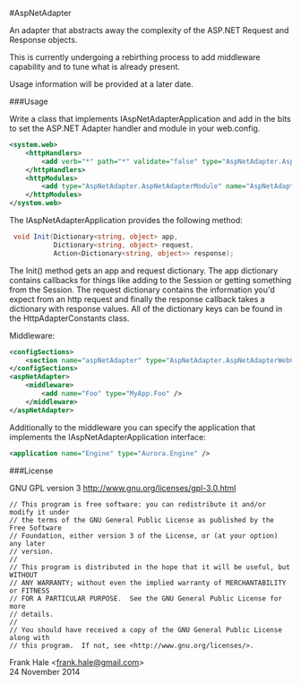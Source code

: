 #AspNetAdapter

An adapter that abstracts away the complexity of the ASP.NET Request and 
Response objects.

This is currently undergoing a rebirthing process to add middleware capability 
and to tune what is already present.

Usage information will be provided at a later date.

###Usage

Write a class that implements IAspNetAdapterApplication and add in the bits to 
set the ASP.NET Adapter handler and module in your web.config.

```xml
<system.web>
	<httpHandlers>
		<add verb="*" path="*" validate="false" type="AspNetAdapter.AspNetAdapterHandler"/>
	</httpHandlers>
	<httpModules>
		<add type="AspNetAdapter.AspNetAdapterModule" name="AspNetAdapterModule" />
	</httpModules>
</system.web>
```

The IAspNetAdapterApplication provides the following method:

```csharp
 void Init(Dictionary<string, object> app, 
           Dictionary<string, object> request, 
           Action<Dictionary<string, object>> response);
```

The Init() method gets an app and request dictionary. The app dictionary 
contains callbacks for things like adding to the Session or getting something
from the Session. The request dictionary contains the information you'd 
expect from an http request and finally the response callback takes a 
dictionary with response values. All of the dictionary keys can be found in
the HttpAdapterConstants class.

Middleware:

```xml
<configSections>
	<section name="aspNetAdapter" type="AspNetAdapter.AspNetAdapterWebConfig"/>
</configSections>
<aspNetAdapter>
	<middleware>
		<add name="Foo" type="MyApp.Foo" />
	</middleware>
</aspNetAdapter>
```

Additionally to the middleware you can specify the application that implements
the IAspNetAdapterApplication interface:

```xml
<application name="Engine" type="Aurora.Engine" /> 
```

###License

GNU GPL version 3 <http://www.gnu.org/licenses/gpl-3.0.html>
```
// This program is free software: you can redistribute it and/or modify it under
// the terms of the GNU General Public License as published by the Free Software
// Foundation, either version 3 of the License, or (at your option) any later
// version.
//
// This program is distributed in the hope that it will be useful, but WITHOUT
// ANY WARRANTY; without even the implied warranty of MERCHANTABILITY or FITNESS
// FOR A PARTICULAR PURPOSE.  See the GNU General Public License for more
// details.
//
// You should have received a copy of the GNU General Public License along with
// this program.  If not, see <http://www.gnu.org/licenses/>.
```

Frank Hale &lt;frank.hale@gmail.com&gt;  
24 November 2014